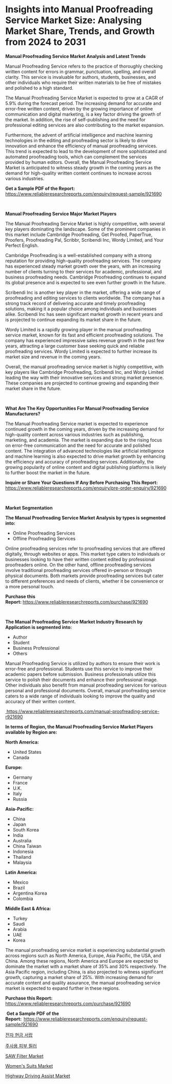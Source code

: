 <p><h1>Insights into Manual Proofreading Service Market Size: Analysing Market Share, Trends, and Growth from 2024 to 2031</h1></p><p><strong>Manual Proofreading Service Market Analysis and Latest Trends</strong></p>
<p><p>Manual Proofreading Service refers to the practice of thoroughly checking written content for errors in grammar, punctuation, spelling, and overall clarity. This service is invaluable for authors, students, businesses, and other individuals who require their written materials to be free of mistakes and polished to a high standard.</p><p>The Manual Proofreading Service Market is expected to grow at a CAGR of 5.9% during the forecast period. The increasing demand for accurate and error-free written content, driven by the growing importance of online communication and digital marketing, is a key factor driving the growth of the market. In addition, the rise of self-publishing and the need for professional editing services are also contributing to the market expansion.</p><p>Furthermore, the advent of artificial intelligence and machine learning technologies in the editing and proofreading sector is likely to drive innovation and enhance the efficiency of manual proofreading services. This trend is expected to lead to the development of more sophisticated and automated proofreading tools, which can complement the services provided by human editors. Overall, the Manual Proofreading Service Market is anticipated to witness steady growth in the coming years as the demand for high-quality written content continues to increase across various industries.</p></p>
<p><strong>Get a Sample PDF of the Report:&nbsp;</strong> <a href="https://www.reliableresearchreports.com/enquiry/request-sample/921690">https://www.reliableresearchreports.com/enquiry/request-sample/921690</a></p>
<p>&nbsp;</p>
<p><strong>Manual Proofreading Service Major Market Players</strong></p>
<p><p>The Manual Proofreading Service Market is highly competitive, with several key players dominating the landscape. Some of the prominent companies in this market include Cambridge Proofreading, Get Proofed, PaperTrue, Proofers, Proofreading Pal, Scribbr, Scribendi Inc, Wordy Limited, and Your Perfect English.</p><p>Cambridge Proofreading is a well-established company with a strong reputation for providing high-quality proofreading services. The company has experienced steady market growth over the years, with an increasing number of clients turning to their services for academic, professional, and business proofreading needs. Cambridge Proofreading continues to expand its global presence and is expected to see even further growth in the future.</p><p>Scribendi Inc is another key player in the market, offering a wide range of proofreading and editing services to clients worldwide. The company has a strong track record of delivering accurate and timely proofreading solutions, making it a popular choice among individuals and businesses alike. Scribendi Inc has seen significant market growth in recent years and is projected to continue expanding its market share in the future.</p><p>Wordy Limited is a rapidly growing player in the manual proofreading service market, known for its fast and efficient proofreading solutions. The company has experienced impressive sales revenue growth in the past few years, attracting a large customer base seeking quick and reliable proofreading services. Wordy Limited is expected to further increase its market size and revenue in the coming years.</p><p>Overall, the manual proofreading service market is highly competitive, with key players like Cambridge Proofreading, Scribendi Inc, and Wordy Limited leading the way with their innovative services and strong market presence. These companies are projected to continue growing and expanding their market share in the future.</p></p>
<p>&nbsp;</p>
<p><strong>What Are The Key Opportunities For Manual Proofreading Service Manufacturers?</strong></p>
<p><p>The Manual Proofreading Service market is expected to experience continued growth in the coming years, driven by the increasing demand for high-quality content across various industries such as publishing, marketing, and academia. The market is expanding due to the rising focus on error-free communication and the need for accurate and polished content. The integration of advanced technologies like artificial intelligence and machine learning is also expected to drive market growth by enhancing the efficiency and accuracy of proofreading services. Additionally, the growing popularity of online content and digital publishing platforms is likely to further boost the market in the future.</p></p>
<p><strong>Inquire or Share Your Questions If Any Before Purchasing This Report:</strong> <a href="https://www.reliableresearchreports.com/enquiry/pre-order-enquiry/921690">https://www.reliableresearchreports.com/enquiry/pre-order-enquiry/921690</a></p>
<p>&nbsp;</p>
<p><strong>Market Segmentation</strong></p>
<p><strong>The Manual Proofreading Service Market Analysis by types is segmented into:</strong></p>
<p><ul><li>Online Proofreading Services</li><li>Offline Proofreading Services</li></ul></p>
<p><p>Online proofreading services refer to proofreading services that are offered digitally, through websites or apps. This market type caters to individuals or businesses looking to have their written content edited by professional proofreaders online. On the other hand, offline proofreading services involve traditional proofreading services offered in-person or through physical documents. Both markets provide proofreading services but cater to different preferences and needs of clients, whether it be convenience or a more personal touch.</p></p>
<p><strong>Purchase this Report:&nbsp;</strong><a href="https://www.reliableresearchreports.com/purchase/921690">https://www.reliableresearchreports.com/purchase/921690</a></p>
<p>&nbsp;</p>
<p><strong>The Manual Proofreading Service Market Industry Research by Application is segmented into:</strong></p>
<p><ul><li>Author</li><li>Student</li><li>Business Professional</li><li>Others</li></ul></p>
<p><p>Manual Proofreading Service is utilized by authors to ensure their work is error-free and professional. Students use this service to improve their academic papers before submission. Business professionals utilize this service to polish their documents and enhance their professional image. Other individuals also benefit from manual proofreading services for various personal and professional documents. Overall, manual proofreading service caters to a wide range of individuals looking to improve the quality and accuracy of their written content.</p></p>
<p><a href="https://www.reliableresearchreports.com/manual-proofreading-service-r921690">&nbsp;https://www.reliableresearchreports.com/manual-proofreading-service-r921690</a></p>
<p><strong>In terms of Region, the Manual Proofreading Service Market Players available by Region are:</strong></p>
<p>
    <p> <strong> North America: </strong>
        <ul>
            <li>United States</li>
            <li>Canada</li>
        </ul>
        </p> 
    <p> <strong> Europe: </strong>
        <ul>
            <li>Germany</li>
            <li>France</li>
            <li>U.K.</li>
            <li>Italy</li>
            <li>Russia</li>
        </ul>
        </p> 
    <p> <strong> Asia-Pacific: </strong>
        <ul>
            <li>China</li>
            <li>Japan</li>
            <li>South Korea</li>
            <li>India</li>
            <li>Australia</li>
            <li>China Taiwan</li>
            <li>Indonesia</li>
            <li>Thailand</li>
            <li>Malaysia</li>
        </ul>
        </p> 
    <p> <strong> Latin America: </strong>
        <ul>
            <li>Mexico</li>
            <li>Brazil</li>
            <li>Argentina Korea</li>
            <li>Colombia</li>
        </ul>
        </p> 
    <p> <strong> Middle East & Africa: </strong>
        <ul>
            <li>Turkey</li>
            <li>Saudi</li>
            <li>Arabia</li>
            <li>UAE</li>
            <li>Korea</li>
        </ul>
    </p>
    </p>
<p><p>The manual proofreading service market is experiencing substantial growth across regions such as North America, Europe, Asia Pacific, the USA, and China. Among these regions, North America and Europe are expected to dominate the market with a market share of 35% and 30% respectively. The Asia Pacific region, including China, is also projected to witness significant growth, capturing a market share of 25%. With increasing demand for accurate content and quality assurance, the manual proofreading service market is expected to expand further in these regions.</p></p>
<p><strong>Purchase this Report: </strong><a href="https://www.reliableresearchreports.com/purchase/921690">https://www.reliableresearchreports.com/purchase/921690</a></p>
<p>&nbsp;<strong>Get a Sample PDF of the Report:&nbsp;&nbsp;</strong><a href="https://www.reliableresearchreports.com/enquiry/request-sample/921690">https://www.reliableresearchreports.com/enquiry/request-sample/921690</a></p>
<p><strong></strong></p>
<p><p><a href="https://medium.com/@kelvinfeenrey98677/%EA%B8%80%EB%A1%9C%EB%B2%8C-%EC%A0%84%EC%9E%90-%ED%98%84%EA%B8%88-%EC%84%9C%EB%9E%8D-%EC%8B%9C%EC%9E%A5-%EB%8F%99%ED%96%A5%EC%97%90-%EB%8C%80%ED%95%9C-%EC%A0%84%EB%9E%B5%EC%A0%81-%EC%9D%B8%EC%82%AC%EC%9D%B4%ED%8A%B8-2024-2031-179-%ED%8E%98%EC%9D%B4%EC%A7%80%EC%97%90-%EC%86%8C%EA%B0%9C%EB%90%98%EC%96%B4-%EC%9E%88%EC%8A%B5%EB%8B%88%EB%8B%A4-580363a2faae">전자 현금 서랍</a></p><p><a href="https://medium.com/@vlcostes/%EC%8B%9C%EC%9E%A5-%EC%98%88%EC%B8%A1-%EA%B8%80%EB%A1%9C%EB%B2%8C-%EC%A3%BC%EC%9E%85%EC%8B%9D-%EB%8D%94%EB%A9%80-%ED%95%84%EB%9F%AC-%ED%8A%B8%EB%A0%8C%EB%93%9C-%EB%B0%8F-%EC%98%81%ED%96%A5-%EB%B6%84%EC%84%9D-2024-2031-%EC%9D%91%EC%9A%A9-%ED%94%84%EB%A1%9C%EA%B7%B8%EB%9E%A8-%EC%A0%84%EB%AC%B8-%EB%B0%8F-%ED%94%BC%EB%B6%80%EA%B3%BC-%ED%81%B4%EB%A6%AC%EB%8B%89-%EB%B3%91%EC%9B%90-%EB%B0%8F-%ED%81%B4%EB%A6%AC%EB%8B%89-%EA%B8%B0%ED%83%80-%EB%B0%8F-%EC%9C%A0%ED%98%95-%EC%83%9D%EB%B6%84%ED%95%B4%EC%84%B1-457d7d97bbda">주사용 피부 필러</a></p><p><a href="https://medium.com/@rebecca.smith5467/saw-filter-market-report-by-product-type-saw-tc-saw-i-h-p-saw-04bb32943410">SAW Filter Market</a></p><p><a href="https://www.linkedin.com/pulse/womens-suits-market-share-analysis-growth-trends-forecasts-mkxfe?trackingId=fJHSa0xKSLSrtU9EvGfwEw%3D%3D">Women's Suits Market</a></p><p><a href="https://github.com/RichRobinson5/Market-Research-Report-List-6/blob/main/highway-driving-assist-market.md">Highway Driving Assist Market</a></p></p>